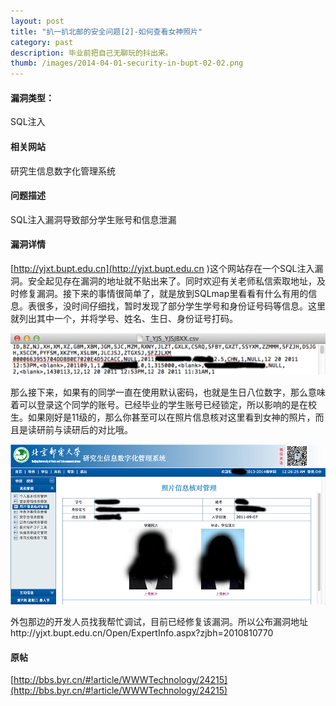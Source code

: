 ```yaml
---
layout: post
title: "扒一扒北邮的安全问题[2]-如何查看女神照片"
category: past
description: 毕业前把自己无聊玩的抖出来。
thumb: /images/2014-04-01-security-in-bupt-02-02.png
---
```


#### 漏洞类型： 

SQL注入

#### 相关网站

研究生信息数字化管理系统 

#### 问题描述

SQL注入漏洞导致部分学生账号和信息泄漏 

#### 漏洞详情

[http://yjxt.bupt.edu.cn](http://yjxt.bupt.edu.cn )这个网站存在一个SQL注入漏洞。安全起见存在漏洞的地址就不贴出来了。同时欢迎有关老师私信索取地址，及时修复漏洞。接下来的事情很简单了，就是放到SQLmap里看看有什么有用的信息。表很多，没时间仔细找，暂时发现了部分学生学号和身份证号码等信息。这里就列出其中一个，并将学号、姓名、生日、身份证号打码。 

![2014-04-01-security-in-bupt-02-01](/images/2014-04-01-security-in-bupt-02-01.png)

那么接下来，如果有的同学一直在使用默认密码，也就是生日八位数字，那么意味着可以登录这个同学的账号。已经毕业的学生账号已经锁定，所以影响的是在校生。如果刚好是11级的，那么你甚至可以在照片信息核对这里看到女神的照片，而且是读研前与读研后的对比哦。 

![2014-04-01-security-in-bupt-02-02](/images/2014-04-01-security-in-bupt-02-02.png)

外包那边的开发人员找我帮忙调试，目前已经修复该漏洞。所以公布漏洞地址http://yjxt.bupt.edu.cn/Open/ExpertInfo.aspx?zjbh=2010810770

#### 原帖

[http://bbs.byr.cn/#!article/WWWTechnology/24215](http://bbs.byr.cn/#!article/WWWTechnology/24215)